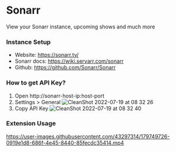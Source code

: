 # Sonarr

View your Sonarr instance, upcoming shows and much more

### Instance Setup
- Website: https://sonarr.tv/
- Sonarr docs: https://wiki.servarr.com/sonarr
- Github: https://github.com/Sonarr/Sonarr

### How to get API Key?
1. Open http://sonarr-host-ip:host-port
2. Settings > General
![CleanShot 2022-07-19 at 08 32 26](https://user-images.githubusercontent.com/43297314/179751442-47887bd8-864a-4d3f-a1b0-045043c6b9af.png)
3. Copy API Key
![CleanShot 2022-07-19 at 08 32 40](https://user-images.githubusercontent.com/43297314/179751488-12bd4658-fa5d-43d5-82da-e9499db21357.png)

### Extension Usage
https://user-images.githubusercontent.com/43297314/179749726-0919e1d8-686f-4e45-8440-85fecdc35414.mp4

